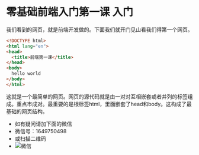 # 零基础前端入门第一课 入门
我们看到的网页，就是前端开发做的。下面我们就开门见山看我们得第一个网页。
```html
<!DOCTYPE html>
<html lang="en">
<head>
  <title>前端第一课</title>
</head>
<body>
  hello world
</body>
</html>
```
这就是一个最简单的网页。网页的源代码就是由一对对互相嵌套或者并列的标签组成。重点市成对。最重要的是根标签html，里面嵌套了head和body。这构成了最基础的网页结构。
- 如有疑问请加下面的微信
- 微信号：1649750498
- 或扫描二维码
- ![微信](https://gitee.com/uploads/images/2018/0327/160011_4c3d56ae_888337.jpeg "WechatIMG15.jpg")